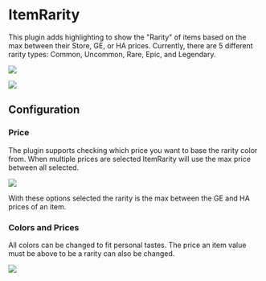 # ItemRarity
This plugin adds highlighting to show the "Rarity" of items based on the max between their Store, GE, or HA prices. Currently, there are 5 different rarity types: Common, Uncommon, Rare, Epic, and Legendary.

![](https://i.imgur.com/JtrQDQk.png)

![](https://i.imgur.com/dTmXnsW.png)

## Configuration
### Price
The plugin supports checking which price you want to base the rarity color from.
When multiple prices are selected ItemRarity will use the max price between all selected.

![](https://i.imgur.com/UhcWyXd.png)

With these options selected the rarity is the max between the GE and HA prices of an item.

### Colors and Prices
All colors can be changed to fit personal tastes. The price an item value must be above to be a rarity can also be changed.

![](https://i.imgur.com/272Wq4R.png)

